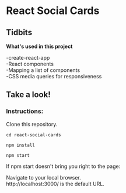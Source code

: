 # React Social Cards

## Tidbits

**What's used in this project**

-create-react-app  
-React components  
-Mapping a list of components  
-CSS media queries for responsiveness  

## Take a look!

### Instructions:

Clone this repository.  

`cd react-social-cards` 

`npm install`

`npm start`  

If npm start doesn't bring you right to the page:  

Navigate to your local browser.  
http://localhost:3000/ is the default URL.
